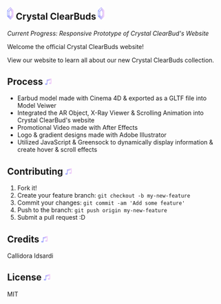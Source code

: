 ## <img src="images/hotspot.svg" alt="Crystal Icon" width="15px">  Crystal ClearBuds <img src="images/hotspot.svg" alt="Crystal Icon" width="15px"> 

*Current Progress: Responsive Prototype of Crystal ClearBud's Website*

Welcome the official Crystal ClearBuds website!

View our website to learn all about our new Crystal ClearBuds collection. 


## Process  <img src="images/hotspot1-music.svg" alt="Crystal Icon" width="15px"> 
- Earbud model made with Cinema 4D & exported as a GLTF file into Model Veiwer
- Integrated the AR Object, X-Ray Viewer & Scrolling Animation into Crystal ClearBud's website
- Promotional Video made with After Effects
- Logo & gradient designs made with Adobe Illustrator
- Utilized JavaScript & Greensock to dynamically display information & create hover & scroll effects

## Contributing  <img src="images/hotspot1-music.svg" alt="Crystal Icon" width="15px"> 
1. Fork it!
2. Create your feature branch: `git checkout -b my-new-feature`
3. Commit your changes: `git commit -am 'Add some feature'`
4. Push to the branch: `git push origin my-new-feature`
5. Submit a pull request :D

## Credits  <img src="images/hotspot1-music.svg" alt="Crystal Icon" width="15px"> 
Callidora Idsardi 

## License  <img src="images/hotspot1-music.svg" alt="Crystal Icon" width="15px"> 
MIT
